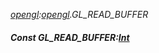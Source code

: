 _[opengl](../../modules/opengl/opengl-module.md):[opengl](../../modules/opengl/opengl-module.md).GL\_READ\_BUFFER_
##### Const GL\_READ\_BUFFER:[Int](../../modules/wonkey/wonkey-types-int.md)
